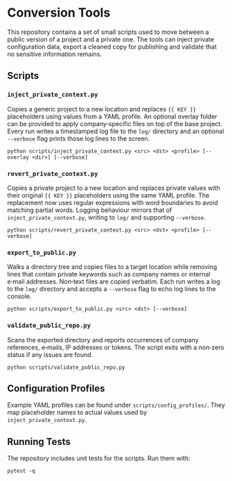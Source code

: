 # Conversion Tools

This repository contains a set of small scripts used to move between a
public version of a project and a private one.  The tools can inject
private configuration data, export a cleaned copy for publishing and
validate that no sensitive information remains.

## Scripts

### `inject_private_context.py`

Copies a generic project to a new location and replaces `{{ KEY }}`
placeholders using values from a YAML profile.  An optional overlay
folder can be provided to apply company‑specific files on top of the
base project.  Every run writes a timestamped log file to the `log/`
directory and an optional `--verbose` flag prints those log lines to the
screen.

```
python scripts/inject_private_context.py <src> <dst> <profile> [--overlay <dir>] [--verbose]
```

### `revert_private_context.py`

Copies a private project to a new location and replaces private values with
their original `{{ KEY }}` placeholders using the same YAML profile.  The
replacement now uses regular expressions with word boundaries to avoid
matching partial words.  Logging behaviour mirrors that of
`inject_private_context.py`, writing to `log/` and supporting `--verbose`.

```
python scripts/revert_private_context.py <src> <dst> <profile> [--verbose]
```

### `export_to_public.py`

Walks a directory tree and copies files to a target location while
removing lines that contain private keywords such as company names or
internal e‑mail addresses.  Non‑text files are copied verbatim.  Each
run writes a log to the `log/` directory and accepts a `--verbose` flag
to echo log lines to the console.

```
python scripts/export_to_public.py <src> <dst> [--verbose]
```

### `validate_public_repo.py`

Scans the exported directory and reports occurrences of company
references, e‑mails, IP addresses or tokens.  The script exits with a
non‑zero status if any issues are found.

```
python scripts/validate_public_repo.py
```

## Configuration Profiles

Example YAML profiles can be found under `scripts/config_profiles/`.
They map placeholder names to actual values used by
`inject_private_context.py`.

## Running Tests

The repository includes unit tests for the scripts.  Run them with:

```
pytest -q
```

